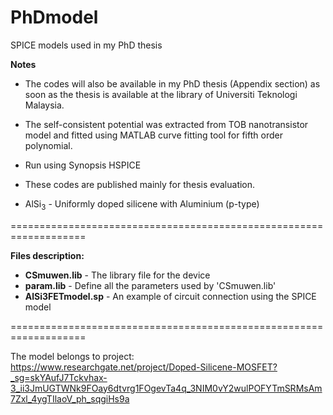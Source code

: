 # **PhDmodel**

SPICE models used in my PhD thesis





**Notes**

* The codes will also be available in my PhD thesis (Appendix section) as soon as the thesis is available at the library of Universiti Teknologi Malaysia.

* The self-consistent potential was extracted from TOB nanotransistor model and fitted using MATLAB curve fitting tool for fifth order polynomial.

* Run using Synopsis HSPICE

* These codes are published mainly for thesis evaluation.

* AlSi<sub>3</sub> - Uniformly doped silicene with Aluminium (p-type)



===================================================================

**Files description:**

* **CSmuwen.lib** - The library file for the device
* **param.lib** - Define all the parameters used by 'CSmuwen.lib'
* **AlSi3FETmodel.sp** - An example of circuit connection using the SPICE model

===================================================================


The model belongs to project: https://www.researchgate.net/project/Doped-Silicene-MOSFET?_sg=skYAufJ7Tckvhax-3_ii3JmUGTWNk9FOay6dtvrg1FOgevTa4q_3NIM0vY2wulPOFYTmSRMsAm7Zxl_4ygTIlaoV_ph_sqgiHs9a
